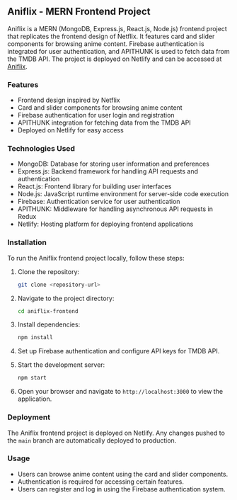 ## Aniflix - MERN Frontend Project

Aniflix is a MERN (MongoDB, Express.js, React.js, Node.js) frontend project that replicates the frontend design of Netflix. It features card and slider components for browsing anime content. Firebase authentication is integrated for user authentication, and APITHUNK is used to fetch data from the TMDB API. The project is deployed on Netlify and can be accessed at [Aniflix](https://aniflixwatchanime.netlify.app/).

### Features

- Frontend design inspired by Netflix
- Card and slider components for browsing anime content
- Firebase authentication for user login and registration
- APITHUNK integration for fetching data from the TMDB API
- Deployed on Netlify for easy access

### Technologies Used

- MongoDB: Database for storing user information and preferences
- Express.js: Backend framework for handling API requests and authentication
- React.js: Frontend library for building user interfaces
- Node.js: JavaScript runtime environment for server-side code execution
- Firebase: Authentication service for user authentication
- APITHUNK: Middleware for handling asynchronous API requests in Redux
- Netlify: Hosting platform for deploying frontend applications

### Installation

To run the Aniflix frontend project locally, follow these steps:

1. Clone the repository:

   ```bash
   git clone <repository-url>
   ```

2. Navigate to the project directory:

   ```bash
   cd aniflix-frontend
   ```

3. Install dependencies:

   ```bash
   npm install
   ```

4. Set up Firebase authentication and configure API keys for TMDB API.

5. Start the development server:

   ```bash
   npm start
   ```

6. Open your browser and navigate to `http://localhost:3000` to view the application.

### Deployment

The Aniflix frontend project is deployed on Netlify. Any changes pushed to the `main` branch are automatically deployed to production.

### Usage

- Users can browse anime content using the card and slider components.
- Authentication is required for accessing certain features.
- Users can register and log in using the Firebase authentication system.
